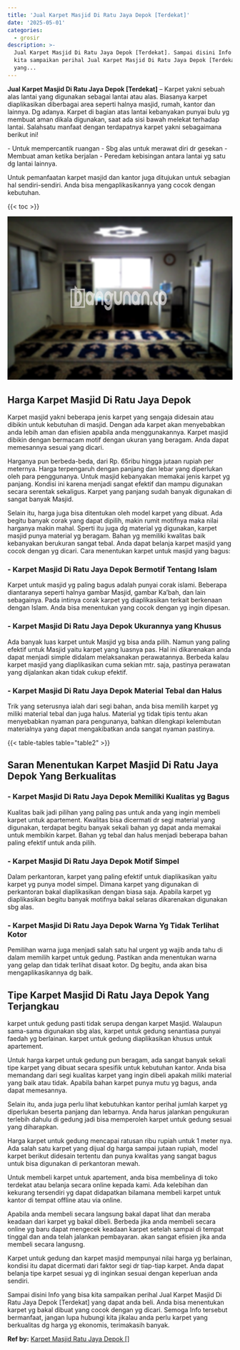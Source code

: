 ```yaml
---
title: 'Jual Karpet Masjid Di Ratu Jaya Depok [Terdekat]'
date: '2025-05-01'
categories:
  - grosir
description: >-
  Jual Karpet Masjid Di Ratu Jaya Depok [Terdekat]. Sampai disini Info yang bisa
  kita sampaikan perihal Jual Karpet Masjid Di Ratu Jaya Depok [Terdekat]
  yang...
---
```


**Jual Karpet Masjid Di Ratu Jaya Depok \[Terdekat\]** – Karpet yakni sebuah alas lantai yang digunakan sebagai lantai atau alas. Biasanya karpet diaplikasikan diberbagai area seperti halnya masjid, rumah, kantor dan lainnya. Dg adanya. Karpet di bagian atas lantai kebanyakan punyai bulu yg membuat aman dikala digunakan, saat ada sisi bawah melekat terhadap lantai. Salahsatu manfaat dengan terdapatnya karpet yakni sebagaimana berikut ini!

\- Untuk mempercantik ruangan - Sbg alas untuk merawat diri dr gesekan - Membuat aman ketika berjalan - Peredam kebisingan antara lantai yg satu dg lantai lainnya.

Untuk pemanfaatan karpet masjid dan kantor juga ditujukan untuk sebagian hal sendiri-sendiri. Anda bisa mengaplikasikannya yang cocok dengan kebutuhan.

{{< toc >}}

![Jual Karpet Masjid Di Ratu Jaya Depok [Terdekat]](/images/grosir-karpet-murah-61.png)

## Harga Karpet Masjid Di Ratu Jaya Depok

Karpet masjid yakni beberapa jenis karpet yang sengaja didesain atau dibikin untuk kebutuhan di masjid. Dengan ada karpet akan menyebabkan anda lebih aman dan efisien apabila anda menggunakannya. Karpet masjid dibikin dengan bermacam motif dengan ukuran yang beragam. Anda dapat memesannya sesuai yang dicari.

Harganya pun berbeda-beda, dari Rp. 65ribu hingga jutaan rupiah per meternya. Harga terpengaruh dengan panjang dan lebar yang diperlukan oleh para penggunanya. Untuk masjid kebanyakan memakai jenis karpet yg panjang. Kondisi ini karena menjadi sangat efektif dan mampu digunakan secara serentak sekaligus. Karpet yang panjang sudah banyak digunakan di sangat banyak Masjid.

Selain itu, harga juga bisa ditentukan oleh model karpet yang dibuat. Ada begitu banyak corak yang dapat dipilih, makin rumit motifnya maka nilai harganya makin mahal. Sperti itu juga dg material yg digunakan, karpet masjid punya material yg beragam. Bahan yg memiliki kwalitas baik kebanyakan berukuran sangat tebal. Anda dapat belanja karpet masjid yang cocok dengan yg dicari. Cara menentukan karpet untuk masjid yang bagus:

### \- Karpet Masjid Di Ratu Jaya Depok Bermotif Tentang Islam

Karpet untuk masjid yg paling bagus adalah punyai corak islami. Beberapa diantaranya seperti halnya gambar Masjid, gambar Ka’bah, dan lain sebagainya. Pada intinya corak karpet yg diaplikasikan terkait berkenaan dengan Islam. Anda bisa menentukan yang cocok dengan yg ingin dipesan.

### \- Karpet Masjid Di Ratu Jaya Depok Ukurannya yang Khusus

Ada banyak luas karpet untuk Masjid yg bisa anda pilih. Namun yang paling efektif untuk Masjid yaitu karpet yang luasnya pas. Hal ini dikarenakan anda dapat menjadi simple didalam melaksanakan perawatannya. Berbeda kalau karpet masjid yang diaplikasikan cuma sekian mtr. saja, pastinya perawatan yang dijalankan akan tidak cukup efektif.

### \- Karpet Masjid Di Ratu Jaya Depok Material Tebal dan Halus

Trik yang seterusnya ialah dari segi bahan, anda bisa memilih karpet yg miliki material tebal dan juga halus. Material yg tidak tipis tentu akan menyebabkan nyaman para pengunanya, bahkan dilengkapi kelembutan materialnya yang dapat mengakibatkan anda sangat nyaman pastinya.

{{< table-tables table="table2" >}}

## Saran Menentukan Karpet Masjid Di Ratu Jaya Depok Yang Berkualitas

### \- Karpet Masjid Di Ratu Jaya Depok Memiliki Kualitas yg Bagus

Kualitas baik jadi pilihan yang paling pas untuk anda yang ingin membeli karpet untuk apartement. Kwalitas bisa dicermati dr segi material yang digunakan, terdapat begitu banyak sekali bahan yg dapat anda memakai untuk membikin karpet. Bahan yg tebal dan halus menjadi beberapa bahan paling efektif untuk anda pilih.

### \- Karpet Masjid Di Ratu Jaya Depok Motif Simpel

Dalam perkantoran, karpet yang paling efektif untuk diaplikasikan yaitu karpet yg punya model simpel. Dimana karpet yang digunakan di perkantoran bakal diaplikasikan dengan biasa saja. Apabila karpet yg diaplikasikan begitu banyak motifnya bakal selaras dikarenakan digunakan sbg alas.

### \- Karpet Masjid Di Ratu Jaya Depok Warna Yg Tidak Terlihat Kotor

Pemilihan warna juga menjadi salah satu hal urgent yg wajib anda tahu di dalam memilih karpet untuk gedung. Pastikan anda menentukan warna yang gelap dan tidak terlihat disaat kotor. Dg begitu, anda akan bisa mengaplikasikannya dg baik.

## Tipe Karpet Masjid Di Ratu Jaya Depok Yang Terjangkau

karpet untuk gedung pasti tidak serupa dengan karpet Masjid. Walaupun sama-sama digunakan sbg alas, karpet untuk gedung senantiasa punyai faedah yg berlainan. karpet untuk gedung diaplikasikan khusus untuk apartement.

Untuk harga karpet untuk gedung pun beragam, ada sangat banyak sekali tipe karpet yang dibuat secara spesifik untuk kebutuhan kantor. Anda bisa memandang dari segi kualitas karpet yang ingin dibeli apakah miliki material yang baik atau tidak. Apabila bahan karpet punya mutu yg bagus, anda dapat memesannya.

Selain itu, anda juga perlu lihat kebutuhkan kantor perihal jumlah karpet yg diperlukan beserta panjang dan lebarnya. Anda harus jalankan pengukuran terlebih dahulu di gedung jadi bisa memperoleh karpet untuk gedung sesuai yang diharapkan.

Harga karpet untuk gedung mencapai ratusan ribu rupiah untuk 1 meter nya. Ada salah satu karpet yang dijual dg harga sampai jutaan rupiah, model karpet berikut didesain tertentu dan punya kwalitas yang sangat bagus untuk bisa digunakan di perkantoran mewah.

Untuk membeli karpet untuk apartement, anda bisa membelinya di toko terdekat atau belanja secara online kepada kami. Ada kelebihan dan kekurang tersendiri yg dapat didapatkan bilamana membeli karpet untuk kantor di tempat offline atau via online.

Apabila anda membeli secara langsung bakal dapat lihat dan meraba keadaan dari karpet yg bakal dibeli. Berbeda jika anda membeli secara online yg baru dapat mengecek keadaan karpet setelah sampai di tempat tinggal dan anda telah jalankan pembayaran. akan sangat efisien jika anda membeli secara langusng.

Karpet untuk gedung dan karpet masjid mempunyai nilai harga yg berlainan, kondisi itu dapat dicermati dari faktor segi dr tiap-tiap karpet. Anda dapat belanja tipe karpet sesuai yg di inginkan sesuai dengan keperluan anda sendiri.

Sampai disini Info yang bisa kita sampaikan perihal Jual Karpet Masjid Di Ratu Jaya Depok \[Terdekat\] yang dapat anda beli. Anda bisa menentukan karpet yg bakal dibuat yang cocok dengan yg dicari. Semoga Info tersebut bermanfaat, jangan lupa hubungi kita jikalau anda perlu karpet yang berkualitas dg harga yg ekonomis, terimakasih banyak.

**Ref by:**  [Karpet Masjid Ratu Jaya Depok []](https://id.wikipedia.org/wiki/Karpet)
